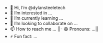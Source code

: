 - 👋 Hi, I’m @dylansteeletech
- 👀 I’m interested in ...
- 🌱 I’m currently learning ...
- 💞️ I’m looking to collaborate on ...
- 📫 How to reach me ...
||- 😄 Pronouns: ...||
- ⚡ Fun fact: ...

<!---
dylansteeletech/dylansteeletech is a ✨ special ✨ repository because its `README.md` (this file) appears on your GitHub profile.
You can click the Preview link to take a look at your changes.
--->
